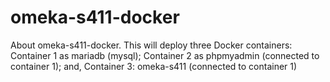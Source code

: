 # omeka-s411-docker
About omeka-s411-docker. This will deploy three Docker containers: Container 1 as mariadb (mysql); Container 2 as phpmyadmin (connected to container 1); and, Container 3: omeka-s411 (connected to container 1)
